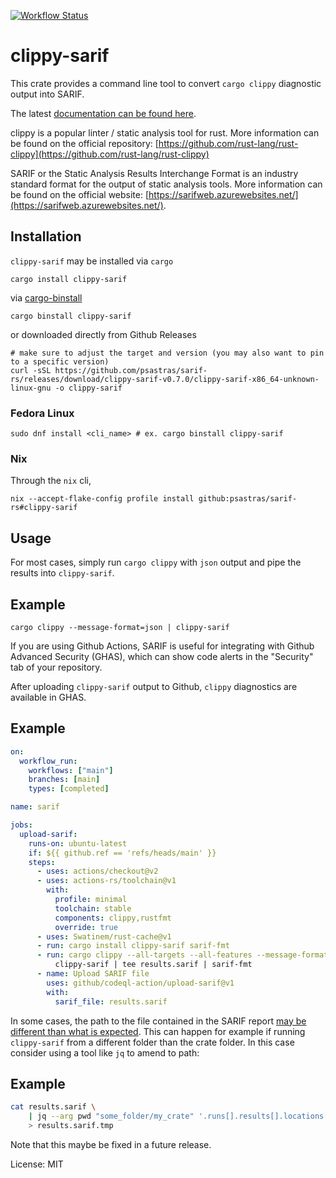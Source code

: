 [![Workflow Status](https://github.com/psastras/sarif-rs/workflows/main/badge.svg)](https://github.com/psastras/sarif-rs/actions?query=workflow%3A%22main%22)

# clippy-sarif

This crate provides a command line tool to convert `cargo clippy` diagnostic
output into SARIF.

The latest [documentation can be found here](https://docs.rs/clippy_sarif).

clippy is a popular linter / static analysis tool for rust. More information can
be found on the official repository:
[https://github.com/rust-lang/rust-clippy](https://github.com/rust-lang/rust-clippy)

SARIF or the Static Analysis Results Interchange Format is an industry standard
format for the output of static analysis tools. More information can be found on
the official website:
[https://sarifweb.azurewebsites.net/](https://sarifweb.azurewebsites.net/).

## Installation

`clippy-sarif` may be installed via `cargo`

```shell
cargo install clippy-sarif
```

via [cargo-binstall](https://github.com/cargo-bins/cargo-binstall)

```shell
cargo binstall clippy-sarif
```

or downloaded directly from Github Releases

```shell
# make sure to adjust the target and version (you may also want to pin to a specific version)
curl -sSL https://github.com/psastras/sarif-rs/releases/download/clippy-sarif-v0.7.0/clippy-sarif-x86_64-unknown-linux-gnu -o clippy-sarif
```

### Fedora Linux

```shell
sudo dnf install <cli_name> # ex. cargo binstall clippy-sarif
```

### Nix

Through the `nix` cli,

```shell
nix --accept-flake-config profile install github:psastras/sarif-rs#clippy-sarif
```

## Usage

For most cases, simply run `cargo clippy` with `json` output and pipe the
results into `clippy-sarif`.

## Example

```shell
cargo clippy --message-format=json | clippy-sarif
```

If you are using Github Actions, SARIF is useful for integrating with Github
Advanced Security (GHAS), which can show code alerts in the "Security" tab of
your repository.

After uploading `clippy-sarif` output to Github, `clippy` diagnostics are
available in GHAS.

## Example

```yaml
on:
  workflow_run:
    workflows: ["main"]
    branches: [main]
    types: [completed]

name: sarif

jobs:
  upload-sarif:
    runs-on: ubuntu-latest
    if: ${{ github.ref == 'refs/heads/main' }}
    steps:
      - uses: actions/checkout@v2
      - uses: actions-rs/toolchain@v1
        with:
          profile: minimal
          toolchain: stable
          components: clippy,rustfmt
          override: true
      - uses: Swatinem/rust-cache@v1
      - run: cargo install clippy-sarif sarif-fmt
      - run: cargo clippy --all-targets --all-features --message-format=json |
          clippy-sarif | tee results.sarif | sarif-fmt
      - name: Upload SARIF file
        uses: github/codeql-action/upload-sarif@v1
        with:
          sarif_file: results.sarif
```

In some cases, the path to the file contained in the SARIF report [may be different than what is expected](https://github.com/psastras/sarif-rs/issues/370). This can happen for example if running `clippy-sarif` from a different folder than the crate folder. In this case consider using a tool like `jq` to amend to path:

## Example

```bash
cat results.sarif \
    | jq --arg pwd "some_folder/my_crate" '.runs[].results[].locations[].physicalLocation.artifactLocation.uri |= $pwd + "/" + .' \
    > results.sarif.tmp
```

Note that this maybe be fixed in a future release.

License: MIT
